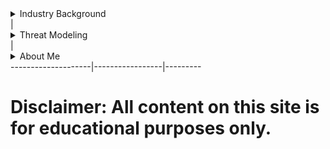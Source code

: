 <details>
  <summary>Industry Background</summary>
  * Background of Industry
  * Threat Trends
</details> | <details>
  <summary>Threat Modeling</summary>
  * Critical Asset Identification
  * Diamond Models
    * Model No. 1
    * Model No. 2
    * Model No. 3
    * Model No. 4
    * Model No. 5
  * Intelligence Buy-In
</details>  | <details>
  <summary>About Me</summary>
  * Dylan Todd
</details> 
--------------------|-----------------|---------


# Disclaimer: All content on this site is for educational purposes only.

